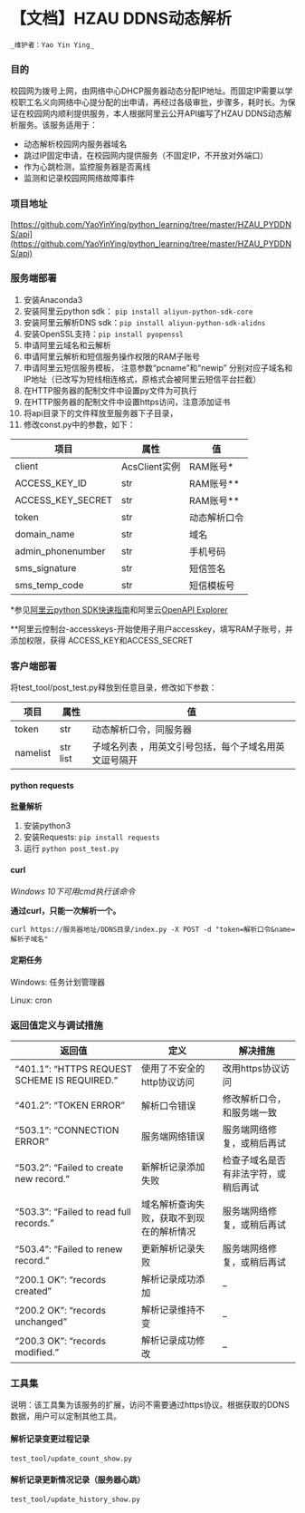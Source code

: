 

# 【文档】HZAU DDNS动态解析

`_维护者：Yao Yin Ying_`

### 目的

校园网为拨号上网，由网络中心DHCP服务器动态分配IP地址。而固定IP需要以学校职工名义向网络中心提分配的出申请，再经过各级审批，步骤多，耗时长。为保证在校园网内顺利提供服务，本人根据阿里云公开API编写了HZAU DDNS动态解析服务。该服务适用于：

*   动态解析校园网内服务器域名
*   跳过IP固定申请，在校园网内提供服务（不固定IP，不开放对外端口）
*   作为心跳检测，监控服务器是否离线
*   监测和记录校园网网络故障事件

### 项目地址

[https://github.com/YaoYinYing/python_learning/tree/master/HZAU_PYDDNS/api](https://github.com/YaoYinYing/python_learning/tree/master/HZAU_PYDDNS/api)

### 服务端部署

1.  安装Anaconda3
2.  安装阿里云python sdk： `pip install aliyun-python-sdk-core`
3.  安装阿里云解析DNS sdk：`pip install aliyun-python-sdk-alidns`
4.  安装OpenSSL支持：`pip install pyopenssl`
5.  申请阿里云域名和云解析
6.  申请阿里云解析和短信服务操作权限的RAM子账号
7.  申请阿里云短信服务模板， 注意参数“pcname”和“newip” 分别对应子域名和IP地址（已改写为短线相连格式，原格式会被阿里云短信平台拦截）
8.  在HTTP服务器的配制文件中设置py文件为可执行
9.  在HTTP服务器的配制文件中设置https访问，注意添加证书
10.  将api目录下的文件释放至服务器下子目录，
11.  修改const.py中的参数，如下：

项目 | 属性 | 值
----|-----|----
client | AcsClient实例 | RAM账号*
ACCESS_KEY_ID | str | RAM账号**
ACCESS_KEY_SECRET | str | RAM账号**
token | str | 动态解析口令
domain_name | str | 域名
admin_phonenumber | str | 手机号码
sms_signature | str | 短信签名
sms_temp_code | str | 短信模板号

*参见[阿里云python SDK快速指南](https://help.aliyun.com/document_detail/53090.html)和阿里云[OpenAPI Explorer](https://api.aliyun.com)

**阿里云控制台-accesskeys-开始使用子用户accesskey，填写RAM子账号，并添加权限，获得 ACCESS_KEY和ACCESS_SECRET

### 客户端部署

将test_tool/post_test.py释放到任意目录，修改如下参数：

项目 | 属性 | 值
----|-----|----
token | str | 动态解析口令，同服务器
namelist | str list | 子域名列表 ，用英文引号包括，每个子域名用英文逗号隔开

#### python requests

**批量解析**
1.  安装python3
2.  安装Requests: `pip install requests`
3.  运行 `python post_test.py`

#### curl

_Windows 10下可用cmd执行该命令_

**通过curl，只能一次解析一个。**

`curl https://服务器地址/DDNS目录/index.py -X POST -d "token=解析口令&name=解析子域名"`

#### 定期任务

Windows: 任务计划管理器

Linux: cron

### 返回值定义与调试措施

返回值 | 定义 | 解决措施
-------|-------|-------
“401.1”: “HTTPS REQUEST SCHEME IS REQUIRED.” | 使用了不安全的http协议访问 | 改用https协议访问
“401.2”: “TOKEN ERROR” | 解析口令错误 | 修改解析口令，和服务端一致
“503.1”: “CONNECTION ERROR” | 服务端网络错误 | 服务端网络修复，或稍后再试
“503.2”: “Failed to create new record.” | 新解析记录添加失败 | 检查子域名是否有非法字符，或稍后再试
“503.3”: “Failed to read full records.” | 域名解析查询失败，获取不到现在的解析情况 | 服务端网络修复，或稍后再试
“503.4”: “Failed to renew record.” | 更新解析记录失败 | 服务端网络修复，或稍后再试
“200.1 OK”: “records created” | 解析记录成功添加 | –
“200.2 OK”: “records unchanged” | 解析记录维持不变 | –
“200.3 OK”: “records modified.” | 解析记录成功修改 | –

### **工具集**

说明：该工具集为该服务的扩展，访问不需要通过https协议。根据获取的DDNS数据，用户可以定制其他工具。

#### 解析记录变更过程记录

`test_tool/update_count_show.py`

#### 解析记录更新情况记录（服务器心跳）

`test_tool/update_history_show.py`

